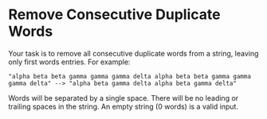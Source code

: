 # Remove Consecutive Duplicate Words

Your task is to remove all consecutive duplicate words from a string, leaving only first words entries. For example:

```
"alpha beta beta gamma gamma gamma delta alpha beta beta gamma gamma gamma delta" --> "alpha beta gamma delta alpha beta gamma delta"
```

Words will be separated by a single space. There will be no leading or trailing spaces in the string. An empty string
 (0 words) is a valid input.